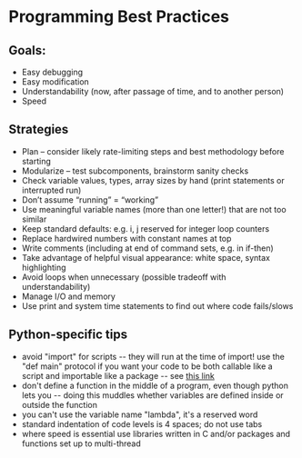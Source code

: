 # Programming Best Practices

## Goals:

* Easy debugging
* Easy modification
* Understandability (now, after passage of time, and to another person)
* Speed

## Strategies
* Plan – consider likely rate-limiting steps and best methodology before starting
* Modularize – test subcomponents, brainstorm sanity checks
* Check variable values, types, array sizes by hand (print statements or interrupted run)
* Don’t assume “running” = “working”
* Use meaningful variable names (more than one letter!) that are not too similar
* Keep standard defaults: e.g. i, j reserved for integer loop counters
* Replace hardwired numbers with constant names at top
* Write comments (including at end of command sets, e.g. in if-then)
* Take advantage of helpful visual appearance: white space, syntax highlighting
* Avoid loops when unnecessary (possible tradeoff with understandability)
* Manage I/O and memory
* Use print and system time statements to find out where code fails/slows

## Python-specific tips ##
* avoid "import" for scripts -- they will run at the time of import! use the "def main" protocol if you want your code to be both callable like a script and importable like a package -- see [this link](https://en.wikibooks.org/wiki/Python_Programming/Modules)
* don't define a function in the middle of a program, even though python lets you -- doing this muddles whether variables are defined inside or outside the function
* you can't use the variable name "lambda", it's a reserved word
* standard indentation of code levels is 4 spaces; do not use tabs
* where speed is essential use libraries written in C and/or packages and functions set up to multi-thread

